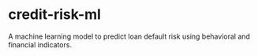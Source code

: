 # credit-risk-ml
A machine learning model to predict loan default risk using behavioral and financial indicators.
